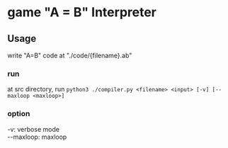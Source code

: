 # game "A = B" Interpreter
## Usage
write "A=B" code at "./code/{filename}.ab"

### run
at src directory, run
`python3 ./compiler.py <filename> <input> [-v] [--maxloop <maxloop>]`

### option

 -v: verbose mode  
 --maxloop: maxloop